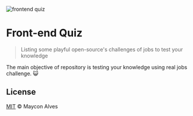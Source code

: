 ![frontend quiz](https://user-images.githubusercontent.com/14244623/224865862-df4bb99b-cab9-44f1-944e-2085e361eed6.png)


# Front-end Quiz

> Listing some playful open-source's challenges of jobs to test your knowledge

The main objective of repository is testing your knowledge using real jobs challenge. :smiley_cat:

## License

[MIT](/license) &copy; Maycon Alves
